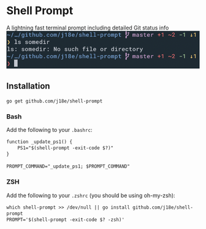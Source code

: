 # Shell Prompt
A lightning fast terminal prompt including detailed Git status info
![](example.png)

## Installation
`go get github.com/j18e/shell-prompt`

### Bash
Add the following to your `.bashrc`:
```
function _update_ps1() {
    PS1="$(shell-prompt -exit-code $?)"
}

PROMPT_COMMAND="_update_ps1; $PROMPT_COMMAND"
```

### ZSH
Add the following to your `.zshrc` (you should be using oh-my-zsh):
```
which shell-prompt >> /dev/null || go install github.com/j18e/shell-prompt
PROMPT='$(shell-prompt -exit-code $? -zsh)'
```
